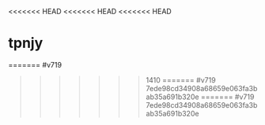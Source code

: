 <<<<<<< HEAD
<<<<<<< HEAD
<<<<<<< HEAD
# tpnjy
=======
#v719
>>>>>>> 1410
=======
#v719
>>>>>>> 7ede98cd34908a68659e063fa3bab35a691b320e
=======
#v719
>>>>>>> 7ede98cd34908a68659e063fa3bab35a691b320e
